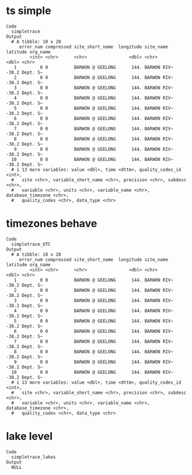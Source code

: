 # ts simple

    Code
      simpletrace
    Output
      # A tibble: 10 x 20
         error_num compressed site_short_name  longitude site_name   latitude org_name
             <int> <chr>      <chr>                <dbl> <chr>          <dbl> <chr>   
       1         0 0          BARWON @ GEELONG      144. BARWON RIV~    -38.2 Dept. S~
       2         0 0          BARWON @ GEELONG      144. BARWON RIV~    -38.2 Dept. S~
       3         0 0          BARWON @ GEELONG      144. BARWON RIV~    -38.2 Dept. S~
       4         0 0          BARWON @ GEELONG      144. BARWON RIV~    -38.2 Dept. S~
       5         0 0          BARWON @ GEELONG      144. BARWON RIV~    -38.2 Dept. S~
       6         0 0          BARWON @ GEELONG      144. BARWON RIV~    -38.2 Dept. S~
       7         0 0          BARWON @ GEELONG      144. BARWON RIV~    -38.2 Dept. S~
       8         0 0          BARWON @ GEELONG      144. BARWON RIV~    -38.2 Dept. S~
       9         0 0          BARWON @ GEELONG      144. BARWON RIV~    -38.2 Dept. S~
      10         0 0          BARWON @ GEELONG      144. BARWON RIV~    -38.2 Dept. S~
      # i 13 more variables: value <dbl>, time <dttm>, quality_codes_id <int>,
      #   site <chr>, variable_short_name <chr>, precision <chr>, subdesc <chr>,
      #   variable <chr>, units <chr>, variable_name <chr>, database_timezone <chr>,
      #   quality_codes <chr>, data_type <chr>

# timezones behave

    Code
      simpletrace_UTC
    Output
      # A tibble: 10 x 20
         error_num compressed site_short_name  longitude site_name   latitude org_name
             <int> <chr>      <chr>                <dbl> <chr>          <dbl> <chr>   
       1         0 0          BARWON @ GEELONG      144. BARWON RIV~    -38.2 Dept. S~
       2         0 0          BARWON @ GEELONG      144. BARWON RIV~    -38.2 Dept. S~
       3         0 0          BARWON @ GEELONG      144. BARWON RIV~    -38.2 Dept. S~
       4         0 0          BARWON @ GEELONG      144. BARWON RIV~    -38.2 Dept. S~
       5         0 0          BARWON @ GEELONG      144. BARWON RIV~    -38.2 Dept. S~
       6         0 0          BARWON @ GEELONG      144. BARWON RIV~    -38.2 Dept. S~
       7         0 0          BARWON @ GEELONG      144. BARWON RIV~    -38.2 Dept. S~
       8         0 0          BARWON @ GEELONG      144. BARWON RIV~    -38.2 Dept. S~
       9         0 0          BARWON @ GEELONG      144. BARWON RIV~    -38.2 Dept. S~
      10         0 0          BARWON @ GEELONG      144. BARWON RIV~    -38.2 Dept. S~
      # i 13 more variables: value <dbl>, time <dttm>, quality_codes_id <int>,
      #   site <chr>, variable_short_name <chr>, precision <chr>, subdesc <chr>,
      #   variable <chr>, units <chr>, variable_name <chr>, database_timezone <chr>,
      #   quality_codes <chr>, data_type <chr>

# lake level

    Code
      simpletrace_lakes
    Output
      NULL

